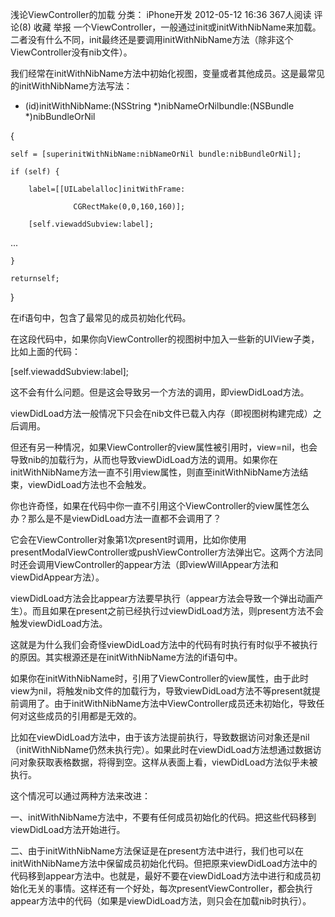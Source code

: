 浅论ViewController的加载
分类： iPhone开发 2012-05-12 16:36 367人阅读 评论(8) 收藏 举报
一个ViewController，一般通过init或initWithNibName来加载。二者没有什么不同，init最终还是要调用initWithNibName方法（除非这个ViewController没有nib文件）。

我们经常在initWithNibName方法中初始化视图，变量或者其他成员。这是最常见的initWithNibName方法写法：

- (id)initWithNibName:(NSString *)nibNameOrNilbundle:(NSBundle *)nibBundleOrNil

{

    self = [superinitWithNibName:nibNameOrNil bundle:nibBundleOrNil];

    if (self) {

        label=[[UILabelalloc]initWithFrame:

                  CGRectMake(0,0,160,160)];

        [self.viewaddSubview:label];

...

    }

    returnself;

}

在if语句中，包含了最常见的成员初始化代码。

在这段代码中，如果你向ViewController的视图树中加入一些新的UIView子类，比如上面的代码：

[self.viewaddSubview:label];

这不会有什么问题。但是这会导致另一个方法的调用，即viewDidLoad方法。

viewDidLoad方法一般情况下只会在nib文件已载入内存（即视图树构建完成）之后调用。

但还有另一种情况，如果ViewController的view属性被引用时，view=nil，也会导致nib的加载行为，从而也导致viewDidLoad方法的调用。如果你在initWithNibName方法一直不引用view属性，则直至initWithNibName方法结束，viewDidLoad方法也不会触发。

你也许奇怪，如果在代码中你一直不引用这个ViewController的view属性怎么办？那么是不是viewDidLoad方法一直都不会调用了？

它会在ViewController对象第1次present时调用，比如你使用presentModalViewController或pushViewController方法弹出它。这两个方法同时还会调用ViewController的appear方法（即viewWillAppear方法和viewDidAppear方法）。

viewDidLoad方法会比appear方法要早执行（appear方法会导致一个弹出动画产生）。而且如果在present之前已经执行过viewDidLoad方法，则present方法不会触发viewDidLoad方法。

这就是为什么我们会奇怪viewDidLoad方法中的代码有时执行有时似乎不被执行的原因。其实根源还是在initWithNibName方法的if语句中。

如果你在initWithNibName时，引用了ViewController的view属性，由于此时view为nil，将触发nib文件的加载行为，导致viewDidLoad方法不等present就提前调用了。由于initWithNibName方法中ViewController成员还未初始化，导致任何对这些成员的引用都是无效的。

比如在viewDidLoad方法中，由于该方法提前执行，导致数据访问对象还是nil（initWithNibName仍然未执行完）。如果此时在viewDidLoad方法想通过数据访问对象获取表格数据，将得到空。这样从表面上看，viewDidLoad方法似乎未被执行。

这个情况可以通过两种方法来改进：

一、initWithNibName方法中，不要有任何成员初始化的代码。把这些代码移到viewDidLoad方法开始进行。

二、由于initWithNibName方法保证是在present方法中进行，我们也可以在initWithNibName方法中保留成员初始化代码。但把原来viewDidLoad方法中的代码移到appear方法中。也就是，最好不要在viewDidLoad方法中进行和成员初始化无关的事情。这样还有一个好处，每次presentViewController，都会执行appear方法中的代码（如果是viewDidLoad方法，则只会在加载nib时执行）。